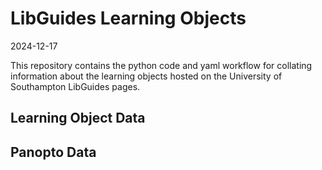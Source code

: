 # LibGuides Learning Objects

2024-12-17

This repository contains the python code and yaml workflow for collating
information about the learning objects hosted on the University of
Southampton LibGuides pages.

## Learning Object Data

## Panopto Data
